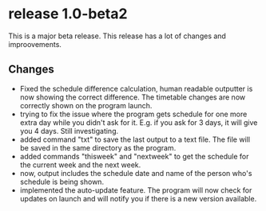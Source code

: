 # release 1.0-beta2
This is a major beta release. This release has a lot of changes and improovements.
## Changes
- Fixed the schedule difference calculation, human readable outputter is now showing the correct difference. The timetable changes are now correctly shown on the program launch.
- trying to fix the issue where the program gets schedule for one more extra day while you didn't ask for it. E.g. if you ask for 3 days, it will give you 4 days. Still investigating.
- added command "txt" to save the last output to a text file. The file will be saved in the same directory as the program.
- added commands "thisweek" and "nextweek" to get the schedule for the current week and the next week.
- now, output includes the schedule date and name of the person who's schedule is being shown.
- implemented the auto-update feature. The program will now check for updates on launch and will notify you if there is a new version available.